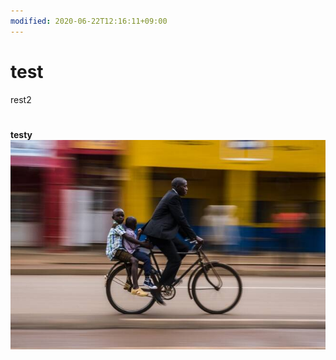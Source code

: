 ```yaml
---
modified: 2020-06-22T12:16:11+09:00
---
```


# test

rest2
#
**testy**
![Image](./image_picker8252868312734053509.jpg)